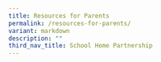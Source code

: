 ```yaml
---
title: Resources for Parents
permalink: /resources-for-parents/
variant: markdown
description: ""
third_nav_title: School Home Partnership
---
```

